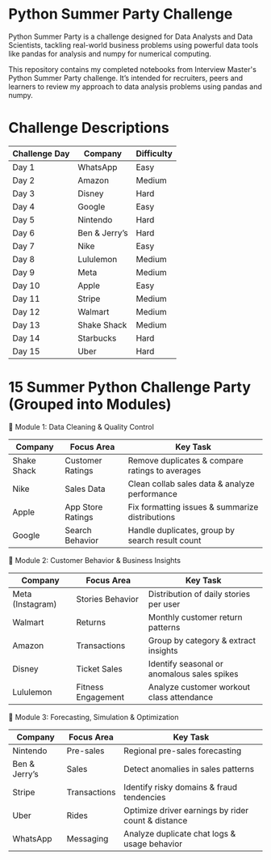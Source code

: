 # Python Summer Party Challenge

Python Summer Party is a challenge designed for Data Analysts and Data Scientists, tackling real-world business problems using powerful data tools like pandas for analysis and numpy for numerical computing.

This repository contains my completed notebooks from Interview Master's Python Summer Party challenge. It’s intended for recruiters, peers and learners to review my approach to data analysis problems using pandas and numpy.


# Challenge Descriptions

| Challenge Day | Company       | Difficulty |
| ------------- | ------------- | ---------- |
| Day 1         | WhatsApp      | Easy       |
| Day 2         | Amazon        | Medium     |
| Day 3         | Disney        | Hard       |
| Day 4         | Google        | Easy       |
| Day 5         | Nintendo      | Hard       |
| Day 6         | Ben & Jerry’s | Hard       |
| Day 7         | Nike          | Easy       |
| Day 8         | Lululemon     | Medium     |
| Day 9         | Meta          | Medium     |
| Day 10        | Apple         | Easy       |
| Day 11        | Stripe        | Medium     |
| Day 12        | Walmart       | Medium     |
| Day 13        | Shake Shack   | Medium     |
| Day 14        | Starbucks     | Hard       |
| Day 15        | Uber          | Hard       |



#  15 Summer Python Challenge Party (Grouped into Modules)

🔹 Module 1: Data Cleaning & Quality Control

| Company      | Focus Area        | Key Task                                        |
| ----------- | ----------------- | ----------------------------------------------- |
| Shake Shack | Customer Ratings  | Remove duplicates & compare ratings to averages |
| Nike        | Sales Data        | Clean collab sales data & analyze performance   |
| Apple       | App Store Ratings | Fix formatting issues & summarize distributions |
| Google      | Search Behavior   | Handle duplicates, group by search result count |


🔹 Module 2: Customer Behavior & Business Insights

| Company           | Focus Area         | Key Task                                    |
| ---------------- | ------------------ | ------------------------------------------- |
| Meta (Instagram) | Stories Behavior   | Distribution of daily stories per user      |
| Walmart          | Returns            | Monthly customer return patterns            |
| Amazon           | Transactions       | Group by category & extract insights        |
| Disney           | Ticket Sales       | Identify seasonal or anomalous sales spikes |
| Lululemon        | Fitness Engagement | Analyze customer workout class attendance   |


🔹 Module 3: Forecasting, Simulation & Optimization

| Company        | Focus Area   | Key Task                                           |
| ------------- | ------------ | -------------------------------------------------- |
| Nintendo      | Pre-sales    | Regional pre-sales forecasting                     |
| Ben & Jerry’s | Sales        | Detect anomalies in sales patterns                 |
| Stripe        | Transactions | Identify risky domains & fraud tendencies          |
| Uber          | Rides        | Optimize driver earnings by rider count & distance |
| WhatsApp      | Messaging    | Analyze duplicate chat logs & usage behavior       |


